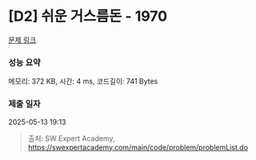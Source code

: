 # [D2] 쉬운 거스름돈 - 1970 

[문제 링크](https://swexpertacademy.com/main/code/problem/problemDetail.do?contestProbId=AV5PsIl6AXIDFAUq) 

### 성능 요약

메모리: 372 KB, 시간: 4 ms, 코드길이: 741 Bytes

### 제출 일자

2025-05-13 19:13



> 출처: SW Expert Academy, https://swexpertacademy.com/main/code/problem/problemList.do